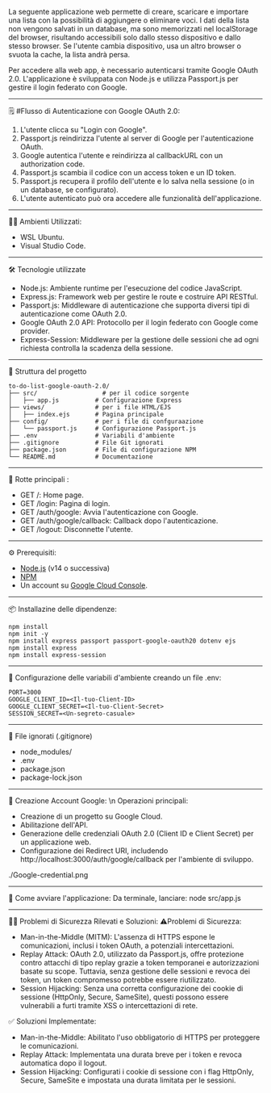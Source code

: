 La seguente applicazione web permette di creare, scaricare e importare una lista con la possibilità di aggiungere o eliminare voci. I dati della lista non vengono salvati in un database, ma sono memorizzati nel localStorage del browser, risultando accessibili solo dallo stesso dispositivo e dallo stesso browser. Se l'utente cambia dispositivo, usa un altro browser o svuota la cache, la lista andrà persa.

Per accedere alla web app, è necessario autenticarsi tramite Google OAuth 2.0.
L'applicazione è sviluppata con Node.js e utilizza Passport.js per gestire il login federato con Google.

---

:spiral_notepad: #Flusso di Autenticazione con Google OAuth 2.0:
1. L'utente clicca su "Login con Google".
2. Passport.js reindirizza l'utente al server di Google per l'autenticazione OAuth.
3. Google autentica l'utente e reindirizza al callbackURL con un authorization code.
4. Passport.js scambia il codice con un access token e un ID token.
5. Passport.js recupera il profilo dell'utente e lo salva nella sessione (o in un database, se configurato).
6. L'utente autenticato può ora accedere alle funzionalità dell'applicazione.

---

🧑‍💻 Ambienti Utilizzati:
- WSL Ubuntu.
- Visual Studio Code.

---

🛠️ Tecnologie utilizzate
- Node.js: Ambiente runtime per l'esecuzione del codice JavaScript.
- Express.js:  Framework web per gestire le route e costruire API RESTful.
- Passport.js: Middleware di autenticazione che supporta diversi tipi di autenticazione come OAuth 2.0.
- Google OAuth 2.0 API: Protocollo per il login federato con Google come provider.
- Express-Session: Middleware per la gestione delle sessioni che ad ogni richiesta controlla la scadenza della sessione.

---

📂 Struttura del progetto
```
to-do-list-google-oauth-2.0/
├── src/				  # per il codice sorgente
│   ├── app.js          # Configurazione Express
├── views/				# per i file HTML/EJS
│   ├── index.ejs       # Pagina principale
├── config/				# per i file di confguraazione
│   └── passport.js     # Configurazione Passport.js
├── .env                # Variabili d'ambiente
├── .gitignore          # File Git ignorati
├── package.json        # File di configurazione NPM
└── README.md           # Documentazione
```
---

📘 Rotte principali :
- GET /: Home page.
- GET /login: Pagina di login.
- GET /auth/google: Avvia l'autenticazione con Google.
- GET /auth/google/callback: Callback dopo l'autenticazione.
- GET /logout: Disconnette l'utente.

---

:gear: Prerequisiti:
- [Node.js](https://nodejs.org/) (v14 o successiva)
- [NPM](https://www.npmjs.com/)
- Un account su [Google Cloud Console](https://console.cloud.google.com/).

---

📦 Installazine delle dipendenze:
```
npm install
npm init -y
npm install express passport passport-google-oauth20 dotenv ejs
npm install express
npm install express-session
```
---

🔧 Configurazione delle variabili d'ambiente creando un file .env:
```
PORT=3000
GOOGLE_CLIENT_ID=<Il-tuo-Client-ID>
GOOGLE_CLIENT_SECRET=<Il-tuo-Client-Secret>
SESSION_SECRET=<Un-segreto-casuale>
```
---

📂 File ignorati (.gitignore)
- node_modules/
- .env
- package.json
- package-lock.json

---

📜 Creazione Account Google: \n
Operazioni principali:
- Creazione di un progetto su Google Cloud.
- Abilitazione dell'API.
- Generazione delle credenziali OAuth 2.0 (Client ID e Client Secret) per un applicazione web.
- Configurazione dei Redirect URI, includendo http://localhost:3000/auth/google/callback per l'ambiente di sviluppo.

./Google-credential.png

---

:rocket: Come avviare l'applicazione:
Da terminale, lanciare: node src/app.js

---

👮‍♂️ Problemi di Sicurezza Rilevati e Soluzioni:
⚠️Problemi di Sicurezza:
- Man-in-the-Middle (MITM): L'assenza di HTTPS espone le comunicazioni, inclusi i token OAuth, a potenziali intercettazioni.
- Replay Attack: OAuth 2.0, utilizzato da Passport.js, offre protezione contro attacchi di tipo replay grazie a token temporanei e autorizzazioni basate su scope. Tuttavia, senza gestione delle sessioni e revoca dei token, un token compromesso potrebbe essere riutilizzato.
- Session Hijacking: Senza una corretta configurazione dei cookie di sessione (HttpOnly, Secure, SameSite), questi possono essere vulnerabili a furti tramite XSS o intercettazioni di rete.

✅ Soluzioni Implementate:
- Man-in-the-Middle: Abilitato l'uso obbligatorio di HTTPS per proteggere le comunicazioni.
- Replay Attack: Implementata una durata breve per i token e revoca automatica dopo il logout.
- Session Hijacking: Configurati i cookie di sessione con i flag HttpOnly, Secure, SameSite e impostata una durata limitata per le sessioni.